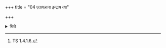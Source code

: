 +++
title = "04 एतावन्नाना इन्द्राय त्वा"

+++

<details><summary>थिते</summary>

4. This much only is different: (He measures the Soma talks) with one of the formulae beginning with indrāya tvā vr̥traghne.[^1]   

[^1]: TS 1.4.1.6.  
</details>
